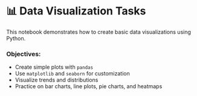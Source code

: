 # 📊 Data Visualization Tasks

This notebook demonstrates how to create basic data visualizations using Python.

### Objectives:
- Create simple plots with `pandas`
- Use `matplotlib` and `seaborn` for customization
- Visualize trends and distributions
- Practice on bar charts, line plots, pie charts, and heatmaps
